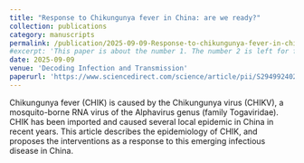 ```yaml
---
title: "Response to Chikungunya fever in China: are we ready?"
collection: publications
category: manuscripts
permalink: /publication/2025-09-09-Response-to-chikungunya-fever-in-china
#excerpt: 'This paper is about the number 1. The number 2 is left for future work.'
date: 2025-09-09
venue: 'Decoding Infection and Transmission'
paperurl: 'https://www.sciencedirect.com/science/article/pii/S2949924025000199'
---
```

Chikungunya fever (CHIK) is caused by the Chikungunya virus (CHIKV), a mosquito-borne RNA virus of the Alphavirus genus (family Togaviridae). CHIK has been imported and caused several local epidemic in China in recent years. This article describes the epidemiology of CHIK, and proposes the interventions as a response to this emerging infectious disease in China.